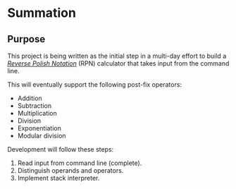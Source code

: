 # Summation

## Purpose

This project is being written as the initial step in a multi-day effort to build a [*Reverse Polish Notation*](https://en.wikipedia.org/wiki/Reverse_Polish_notation) (RPN) calculator that takes input from the command line.

This will eventually support the following post-fix operators:

* Addition 
* Subtraction
* Multiplication
* Division
* Exponentiation
* Modular division

Development will follow these steps:

1. Read input from command line (complete).
2. Distinguish operands and operators.
3. Implement stack interpreter.
